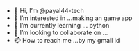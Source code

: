 - 👋 Hi, I’m @payal44-tech
- 👀 I’m interested in ...making an game app
- 🌱 I’m currently learning ... python
- 💞️ I’m looking to collaborate on ...
- 📫 How to reach me ...by my gmail id 

<!---
payal44-tech/payal44-tech is a ✨ special ✨ repository because its `README.md` (this file) appears on your GitHub profile.
You can click the Preview link to take a look at your changes.
--->
